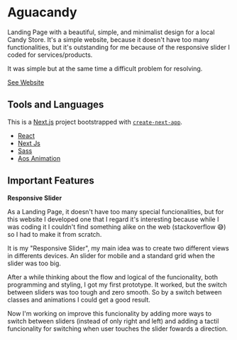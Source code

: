 # Aguacandy

Landing Page with a beautiful, simple, and minimalist design for a local Candy Store. It's a simple website, because it doesn't have too many functionalities, but it's outstanding for me because of the responsive slider I coded for services/products.

 It was simple but at the same time a difficult problem for resolving.

[See Website](https://aguacandy.vercel.app/)

## Tools and Languages
This is a [Next.js](https://nextjs.org/) project bootstrapped with [`create-next-app`](https://github.com/vercel/next.js/tree/canary/packages/create-next-app).
 - [React](https://reactjs.org/)
 - [Next Js](https://nextjs.org/)
 - [Sass](https://sass-lang.com/)
 - [Aos Animation](https://michalsnik.github.io/aos/)

## Important Features

**Responsive Slider** 

As a Landing Page, it doesn't have too many special funcionalities, but for this website I developed one that I regard it's interesting because while I was coding it I couldn't find something alike on the web (stackoverflow 😅) so I had to make it from scratch.

It is my "Responsive Slider", my main idea was to create two different views in differents devices.  An slider for mobile and a standard grid when the slider was too big.

After a while thinking about the flow and logical of the funcionality, both programming and styling, I got my first prototype. It worked, but the switch between sliders was too tough and zero smooth. So by a switch between classes and animations I could get a good result.

Now I'm working on improve this funcionality by adding more ways to switch between sliders (instead of only right and left) and adding a tactil funcionality for switching when user touches the slider fowards a direction.

